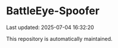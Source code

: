 # BattleEye-Spoofer

Last updated: 2025-07-04 16:32:20

This repository is automatically maintained.
